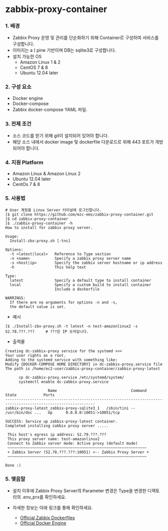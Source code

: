 # zabbix-proxy-container
### 1. 배경
* Zabbix Proxy 운영 및 관리를 단순화하기 위해 Container르 구성하여 서비스를 구성합니다.
* 이미지는 aㅣpine 기반이며 DB는 sqlite3로 구성합니다.
* 설치 가능한 OS
  * Amazon Linux 1 & 2
  * CentOS 7 & 8
  * Ubuntu 12.04 later


### 2. 구성 요소
* Docker engine
* Docker-compose
* Zabbix docker-compose YAML 파일.


### 3. 전제 조건
* 소스 코드를 받기 위해 git이 설치되어 있어야 합니다.
* 해당 소스 내에서 docker image 및 dockerfile 다운로드르 위해 443 포트가 개방되어야 합니다.


### 4. 지원 Platform
* Amazon Linux & Amazon Linux 2
* Ubuntu 12.04 later
* CentOs 7 & 8


### 5. 사용법
```
# User 계정을 Linux Server 터미널에 로그인합니다.
]$ git clone https://github.com/mzc-ems/zabbix-proxy-container.git 
]$ cd zabbix-proxy-container
]$ ./zabbix-proxy-container -h
How to install for zabbix proxy server.

Usage:
  Install-zbx-proxy.sh [-tns]

Options:
  -t <latest|local>   Reference to Type section
  -n <name>           Specify a zabbix proxy server name
  -s <host|ip>        Specify the zabbix server hostname or ip address
  -h                  This help text

Type:
  latest              Specify a default type to install container
  local               Specify a custom build to install container
                      Include a dockerfile

WARRINGS:
  If there are no arguments for options -n and -s,
  the default value is set.
```
* 예시
```
]$ ./Install-zbx-proxy.sh -t latest -n test-amazonlinux2 -s 52.78.???.???     # ???은 IP 숫자입니다.
```
* 출력물
```
Creating dc-zabbix-proxy service for the systemd >>>
Your user rights as a root.
Adding to the systemd service with something like:
Modify {DOCKER-COMPOSE HOME DIRECTORY} in dc-zabbix-proxy.service file
The path is /home/ec2-user/zabbix-proxy-container/zabbix-proxy-latest

      cp dc-zabbix-proxy.service /etc/systemd/system/
      systemctl enable dc-zabbix-proxy.service

                   Name                                 Command               State            Ports
--------------------------------------------------------------------------------------------------------------
zabbix-proxy-latest_zabbix-proxy-sqlite3_1   /sbin/tini -- /usr/bin/doc ...   Up      0.0.0.0:10051->10051/tcp

SUCCESS: Service up zabbix-proxy-latest container.
Completed installing zabbix proxy server .....

 This host's egress ip address: 52.79.???.???
 This proxy server name: test-amazonlinux2
 Connect to Zabbix server mode: Active proxy (default mode)
 ~~~~~~~~~~~~~~~~~~~~~~~~~~~~~~~~~~~~~~~~~~~~~~~~~~~~~~~~~~~~~~
 + Zabbix Server (52.78.???.???:10051) <-- Zabbix Proxy Server +
 ~~~~~~~~~~~~~~~~~~~~~~~~~~~~~~~~~~~~~~~~~~~~~~~~~~~~~~~~~~~~~~

Done :)
```


### 5. 맺음말
* 설치 이후에 Zabbix Proxy Server의 Parameter 변경은 Type을 변경한 디렉토리의 .env_prx를 확인하세요.
* 자세한 정보는 아래 링크를 통해 확인하세요.


  * [Official Zabbix Dockerfiles](https://github.com/zabbix/zabbix-docker)
  * [Official Docker Engine](https://docs.docker.com/engine/install)
